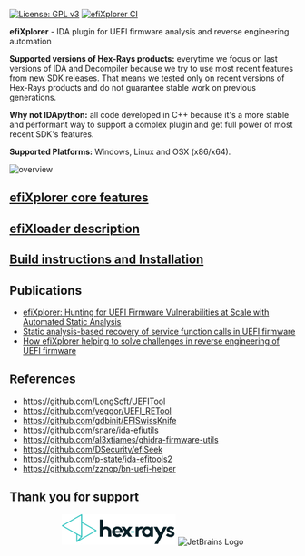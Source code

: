 [![License: GPL v3](https://img.shields.io/badge/License-GPL%20v3-blue.svg)](http://www.gnu.org/licenses/gpl-3.0)
[![efiXplorer CI](https://github.com/binarly-io/efiXplorer/actions/workflows/ci-build.yml/badge.svg)](https://github.com/binarly-io/efiXplorer/actions)

**efiXplorer** - IDA plugin for UEFI firmware analysis and reverse engineering automation

__Supported versions of Hex-Rays products:__ everytime we focus on last versions of IDA and Decompiler because we try to use most recent features from new SDK releases. That means we tested only on recent versions of Hex-Rays products and do not guarantee stable work on previous generations.

__Why not IDApython:__ all code developed in C++ because it's a more stable and performant way to support a complex plugin and get full power of most recent SDK's features.

__Supported Platforms:__ Windows, Linux and OSX (x86/x64).

![overview](pics/efiXplorer_new_1.gif)

## [efiXplorer core features](https://github.com/binarly-io/efiXplorer/wiki/efiXplorer-features)

## [efiXloader description](https://github.com/binarly-io/efiXplorer/wiki/efiXloader)

## [Build instructions and Installation](https://github.com/binarly-io/efiXplorer/wiki/Build-instruction-and-installation)

## Publications

* [efiXplorer: Hunting for UEFI Firmware Vulnerabilities at Scale with Automated Static Analysis](https://i.blackhat.com/eu-20/Wednesday/eu-20-Labunets-efiXplorer-Hunting-For-UEFI-Firmware-Vulnerabilities-At-Scale-With-Automated-Static-Analysis.pdf)
* [Static analysis-based recovery of service function calls in UEFI firmware](https://www.youtube.com/watch?v=rK0tmVa19ME)
* [How efiXplorer helping to solve challenges in reverse engineering of UEFI firmware](https://www.youtube.com/watch?v=FFGQJBmRkLw)

## References

* https://github.com/LongSoft/UEFITool
* https://github.com/yeggor/UEFI_RETool
* https://github.com/gdbinit/EFISwissKnife
* https://github.com/snare/ida-efiutils
* https://github.com/al3xtjames/ghidra-firmware-utils
* https://github.com/DSecurity/efiSeek
* https://github.com/p-state/ida-efitools2
* https://github.com/zznop/bn-uefi-helper

## Thank you for support

<p align="center">
  <img alt="HexRays Logo" src="pics/hexrays_logo.svg" width="40%">
  <img alt="JetBrains Logo" src="https://www.jetbrains.com/company/brand/img/jetbrains_logo.png" width="14%">
</p>
